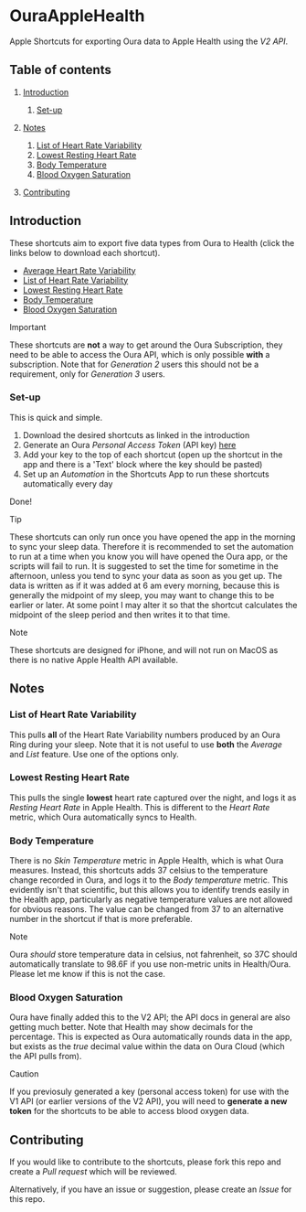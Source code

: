 # OuraAppleHealth

Apple Shortcuts for exporting Oura data to Apple Health using the _V2 API_.

## Table of contents

1. [Introduction](#introduction)
   1. [Set-up](#set-up)
2. [Notes](#notes)

   1. [List of Heart Rate Variability](#listhrv)
   2. [Lowest Resting Heart Rate](#rhr)
   3. [Body Temperature](#temp)
   4. [Blood Oxygen Saturation](#spo2)

3. [Contributing](#contributing)

## Introduction <a name="introduction"></a>

These shortcuts aim to export five data types from Oura to Health (click the links below to download each shortcut).

- [Average Heart Rate Variability](https://www.icloud.com/shortcuts/1b1023a29d514d25bbfdcb7e40f63531)
- [List of Heart Rate Variability](https://www.icloud.com/shortcuts/b5b152c7a9d543b6ac56f2995864b0c5)
- [Lowest Resting Heart Rate](https://www.icloud.com/shortcuts/53e063d2f99249cfb10aed02acb24ec8)
- [Body Temperature](https://www.icloud.com/shortcuts/53e6629a3ae6442d8e3d31b472c2d6c2)
- [Blood Oxygen Saturation](https://www.icloud.com/shortcuts/550e3e9a53df46c6a3c2c9f2baaefd0b)

> [!IMPORTANT]
> These shortcuts are **not** a way to get around the Oura Subscription, they need to be able to access the Oura API, which is only possible **with** a subscription. Note that for _Generation 2_ users this should not be a requirement, only for _Generation 3_ users.

### Set-up <a name="set-up"></a>

This is quick and simple.

1. Download the desired shortcuts as linked in the introduction
2. Generate an Oura _Personal Access Token_ (API key) [here](https://cloud.ouraring.com/personal-access-tokens)
3. Add your key to the top of each shortcut (open up the shortcut in the app and there is a 'Text' block where the key should be pasted)
4. Set up an _Automation_ in the Shortcuts App to run these shortcuts automatically every day

Done!

> [!TIP]
> These shortcuts can only run once you have opened the app in the morning to sync your sleep data. Therefore it is recommended to set the automation to run at a time when you know you will have opened the Oura app, or the scripts will fail to run. It is suggested to set the time for sometime in the afternoon, unless you tend to sync your data as soon as you get up. The data is written as if it was added at 6 am every morning, because this is generally the midpoint of my sleep, you may want to change this to be earlier or later. At some point I may alter it so that the shortcut calculates the midpoint of the sleep period and then writes it to that time.

> [!NOTE]
> These shortcuts are designed for iPhone, and will not run on MacOS as there is no native Apple Health API available.

## Notes <a name="notes"></a>

### List of Heart Rate Variability <a name="listhrv"></a>

This pulls **all** of the Heart Rate Variability numbers produced by an Oura Ring during your sleep. Note that it is not useful to use **both** the _Average_ and _List_ feature. Use one of the options only.

### Lowest Resting Heart Rate <a name="rhr"></a>

This pulls the single **lowest** heart rate captured over the night, and logs it as _Resting Heart Rate_ in Apple Health. This is different to the _Heart Rate_ metric, which Oura automatically syncs to Health.

### Body Temperature <a name="temp"></a>

There is no _Skin Temperature_ metric in Apple Health, which is what Oura measures. Instead, this shortcuts adds 37 celsius to the temperature change recorded in Oura, and logs it to the _Body temperature_ metric. This evidently isn't that scientific, but this allows you to identify trends easily in the Health app, particularly as negative temperature values are not allowed for obvious reasons. The value can be changed from 37 to an alternative number in the shortcut if that is more preferable.

> [!NOTE]
> Oura _should_ store temperature data in celsius, not fahrenheit, so 37C should automatically translate to 98.6F if you use non-metric units in Health/Oura. Please let me know if this is not the case.

### Blood Oxygen Saturation <a name="spo2"></a>

Oura have finally added this to the V2 API; the API docs in general are also getting much better. Note that Health may show decimals for the percentage. This is expected as Oura automatically rounds data in the app, but exists as the _true_ decimal value within the data on Oura Cloud (which the API pulls from).

> [!CAUTION]
> If you previosuly generated a key (personal access token) for use with the V1 API (or earlier versions of the V2 API), you will need to **generate a new token** for the shortcuts to be able to access blood oxygen data.

## Contributing <a name="contributing"></a>

If you would like to contribute to the shortcuts, please fork this repo and create a _Pull request_ which will be reviewed.

Alternatively, if you have an issue or suggestion, please create an _Issue_ for this repo.
